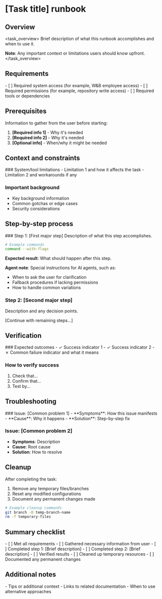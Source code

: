# [Task title] runbook

## Overview

<task_overview>
Brief description of what this runbook accomplishes and when to use it.

**Note**: Any important context or limitations users should know upfront.
</task_overview>

## Requirements

<requirements>
- [ ] Required system access (for example, W&B employee access)
- [ ] Required permissions (for example, repository write access)
- [ ] Required tools or dependencies
</requirements>

## Prerequisites

<prerequisites>
Information to gather from the user before starting:

1. **[Required info 1]** - Why it's needed
2. **[Required info 2]** - Why it's needed
3. **[Optional info]** - When/why it might be needed
</prerequisites>

## Context and constraints

<context>
### System/tool limitations
- Limitation 1 and how it affects the task
- Limitation 2 and workarounds if any

### Important background
- Key background information
- Common gotchas or edge cases
- Security considerations
</context>

## Step-by-step process

<process>
### Step 1: [First major step]
Description of what this step accomplishes.

```bash
# Example commands
command --with-flags
```

**Expected result**: What should happen after this step.

**Agent note**: Special instructions for AI agents, such as:
- When to ask the user for clarification
- Fallback procedures if lacking permissions
- How to handle common variations

### Step 2: [Second major step]
Description and any decision points.

[Continue with remaining steps...]
</process>

## Verification

<verification>
### Expected outcomes
- ✓ Success indicator 1
- ✓ Success indicator 2
- ✗ Common failure indicator and what it means

### How to verify success
1. Check that...
2. Confirm that...
3. Test by...
</verification>

## Troubleshooting

<troubleshooting>
### Issue: [Common problem 1]
- **Symptoms**: How this issue manifests
- **Cause**: Why it happens
- **Solution**: Step-by-step fix

### Issue: [Common problem 2]
- **Symptoms**: Description
- **Cause**: Root cause
- **Solution**: How to resolve
</troubleshooting>

## Cleanup

<cleanup>
After completing the task:

1. Remove any temporary files/branches
2. Reset any modified configurations
3. Document any permanent changes made

```bash
# Example cleanup commands
git branch -D temp-branch-name
rm -f temporary-files
```
</cleanup>

## Summary checklist

<checklist>
- [ ] Met all requirements
- [ ] Gathered necessary information from user
- [ ] Completed step 1: [Brief description]
- [ ] Completed step 2: [Brief description]
- [ ] Verified results
- [ ] Cleaned up temporary resources
- [ ] Documented any permanent changes
</checklist>

## Additional notes

<notes>
- Tips or additional context
- Links to related documentation
- When to use alternative approaches
</notes>
